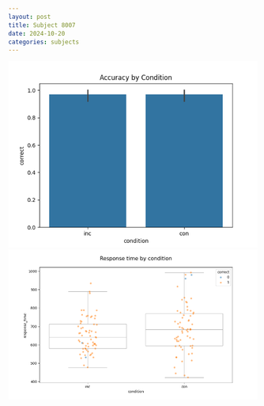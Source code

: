 ```yaml
---
layout: post
title: Subject 8007
date: 2024-10-20
categories: subjects
---
```


![](data/8007/run-19/8007_NF_acc.png)
![](data/8007/run-19/8007_NF_rt.png)
